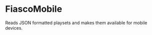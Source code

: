 FiascoMobile
============

Reads JSON formatted playsets and makes them available for mobile devices.

